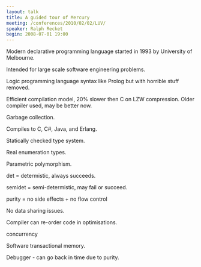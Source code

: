 ```yaml
---
layout: talk
title: A guided tour of Mercury
meeting: /conferences/2010/02/02/LUV/
speaker: Ralph Recket
begin: 2008-07-01 19:00
---
```

Modern declarative programming language started in 1993 by University of Melbourne.

Intended for large scale software engineering problems.

Logic programming language syntax like Prolog but with horrible stuff removed.

Efficient compilation model, 20% slower then C on LZW compression. Older compiler used,
may be better now.

Garbage collection.

Compiles to C, C#, Java, and Erlang.

Statically checked type system.

Real enumeration types.

Parametric polymorphism.

det = determistic, always succeeds.

semidet = semi-determistic, may fail or succeed.

purity = no side effects + no flow control

No data sharing issues.

Compiler can re-order code in optimisations.

concurrency

Software transactional memory.

Debugger - can go back in time due to purity.
